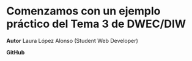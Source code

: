 # Comenzamos con un ejemplo práctico del Tema 3 de DWEC/DIW

**Autor** Laura López Alonso (Student Web Developer)

**GitHub**